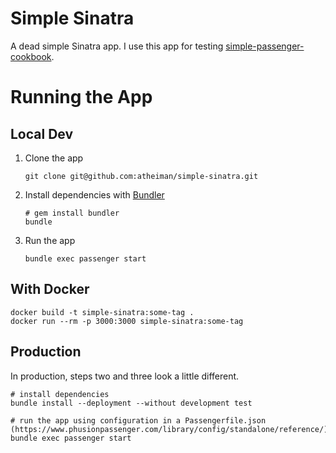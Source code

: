 # Simple Sinatra

A dead simple Sinatra app. I use this app for testing [simple-passenger-cookbook](https://github.com/atheiman/simple-passenger-cookbook).

# Running the App

## Local Dev

1. Clone the app

   ```shell
   git clone git@github.com:atheiman/simple-sinatra.git
   ```

1. Install dependencies with [Bundler](http://bundler.io/)

   ```shell
   # gem install bundler
   bundle
   ```

1. Run the app

   ```shell
   bundle exec passenger start
   ```

## With Docker

```shell
docker build -t simple-sinatra:some-tag .
docker run --rm -p 3000:3000 simple-sinatra:some-tag
```

## Production

In production, steps two and three look a little different.

```shell
# install dependencies
bundle install --deployment --without development test

# run the app using configuration in a Passengerfile.json (https://www.phusionpassenger.com/library/config/standalone/reference/)
bundle exec passenger start
```
